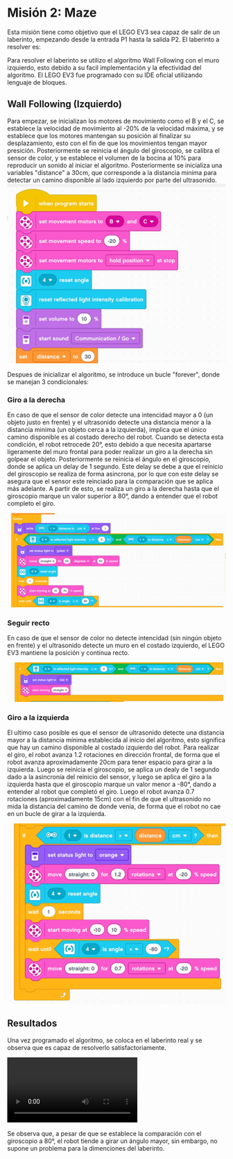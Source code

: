 # Misión 2: Maze

Esta misión tiene como objetivo que el LEGO EV3 sea capaz de salir de un laberinto, empezando desde la entrada P1 hasta la salida P2. El laberinto a resolver es:


Para resolver el laberinto se utilizo el algoritmo Wall Following con el muro izquierdo, esto debido a su facil implementación y la efectividad del algoritmo. El LEGO EV3 fue programado con su IDE oficial utilizando lenguaje de bloques.

## Wall Following (Izquierdo)

Para empezar, se inicializan los motores de movimiento como el B y el C, se establece la velocidad de movimiento al -20% de la velocidad máxima, y se establece que los motores mantengan su posición al finalizar su desplazamiento, esto con el fin de que los movimientos tengan mayor presición.
Posteriormente se reinicia el ángulo del giroscopio, se calibra el sensor de color, y se establece el volumen de la bocina al 10% para reproducir un sonido al iniciar el algoritmo.
Posteriormente se inicializa una variables "distance" a 30cm, que corresponde a la distancia minima para detectar un camino disponible al lado izquierdo por parte del ultrasonido.
![alt text](images/maze/maze_init.jpeg)

Despues de inicializar el algoritmo, se introduce un bucle "forever", donde se manejan 3 condicionales:

### Giro a la derecha

En caso de que el sensor de color detecte una intencidad mayor a 0 (un objeto justo en frente) y el ultrasonido detecte una distancia menor a la distancia minima (un objeto cerca a la izquierda), implica que el único camino disponible es al costado derecho del robot. Cuando se detecta esta condición, el robot retrocede 20°, esto debido a que necesita apartarse ligeramente del muro frontal para poder realizar un giro a la derecha sin golpear el objeto. 
Posteriormente se reinicia el ángulo en el giroscopio, donde se aplica un delay de 1 segundo. Este delay se debe a que el reinicio del giroscopio se realiza de forma asincrona, por lo que con este delay se asegura que el sensor este reinciado para la comparación que se aplica más adelante.
A partir de esto, se realiza un giro a la derecha hasta que el giroscopio marque un valor superior a 80°, dando a entender que el robot completo el giro.

![alt text](images/maze/maze_right.jpeg)

### Seguir recto
En caso de que el sensor de color no detecte intencidad (sin ningún objeto en frente) y el ultrasonido detecte un muro en el costado izquierdo, el LEGO EV3 mantiene la posición y continua recto.

![alt text](images/maze/maze_front.jpeg)

### Giro a la izquierda
El ultimo caso posible es que el sensor de ultrasonido detecte una distancia mayor a la distancia mínima establecida al inicio del algoritmo, esto significa que hay un camino disponible al costado izquierdo del robot.
Para realizar el giro, el robot avanza 1.2 rotaciones en dirección frontal, de forma que el robot avanza aproximadamente 20cm para tener espacio para girar a la izquierda. Luego se reinicia el giroscopio, se aplica un dealy de 1 segundo dado a la asincronia del reinicio del sensor, y luego se aplica el giro a la izquierda hasta que el giroscopio marque un valor menor a -80°, dando a entender al robot que completó el giro.
Luego el robot avanza 0.7 rotaciones (aproximadamente 15cm) con el fin de que el ultrasonido no mida la distancia del camino de donde venía, de forma que el robot no cae en un bucle de girar a la izquierda.

![alt text](images/maze/maze_left.jpeg)


## Resultados

Una vez programado el algoritmo, se coloca en el laberinto real y se observa que es capaz de resolverlo satisfactoriamente.

![](images/maze/maze_vid.mp4)


Se observa que, a pesar de que se establece la comparación con el giroscopio a 80°, el robot tiende a girar un ángulo mayor, sin embargo, no supone un problema para la dimenciones del laberinto.